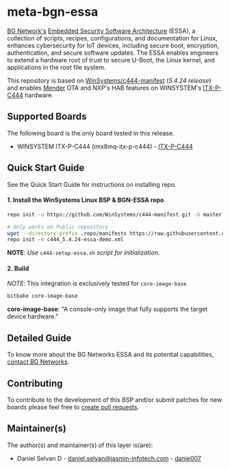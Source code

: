 <!-- 
# File: README.md
# Author: Daniel Selvan, Jasmin Infotech
# Copyright (c) 2021 BG Networks, Inc.
#
# See LICENSE file for license details.
-->

# meta-bgn-essa

[BG Network's](https://bgnet.works/) [Embedded Security Software Architecture](https://bgnet.works/embedded-security-software-architecture/) (ESSA), a collection of scripts, recipes, configurations, and documentation for Linux, enhances cybersecurity for IoT devices, including secure boot, encryption, authentication, and secure software updates. The ESSA enables engineers to extend a hardware root of trust to secure U-Boot, the Linux kernel, and applications in the root file system.

This repository is based on [WinSystems/c444-manifest](https://github.com/WinSystems/c444-manifest/tree/master) (_5.4.24 release_) and enables [Mender](https://mender.io/) OTA and NXP's HAB features on WINSYSTEM's [ITX-P-C444](https://www.winsystems.com/product/itx-p-c444/) hardware.

## Supported Boards

The following board is the only board tested in this release.

- WINSYSTEM ITX-P-C444 (imx8mq-itx-p-c444) - [ITX-P-C444](https://www.winsystems.com/product/itx-p-c444/)

## Quick Start Guide

See the Quick Start Guide for instructions on installing repo.

#### 1. Install the WinSystems Linux BSP & BGN-ESSA repo

```bash
repo init -u https://github.com/WinSystems/c444-manifest.git -b master -m itx-p-c444_5.4.24.xml

# Only works on Public repository
wget --directory-prefix .repo/manifests https://raw.githubusercontent.com/bgnetworks/meta-bgn-essa/zeus/meta-mender-c444/scripts/c444_5.4.24-essa-demo.xml
repo init -m c444_5.4.24-essa-demo.xml
```

**NOTE**: _Use_ `c444-setup-essa.sh` _script for initialization._

#### 2. Build

_NOTE_: This integration is exclusively tested for `core-image-base`

```bash
bitbake core-image-base
```

**core-image-base**: "A console-only image that fully supports the target device hardware."

## Detailed Guide

To know more about the BG Networks ESSA and its potential capabilities, [contact BG Networks](https://bgnet.works/contact-us).

## Contributing

To contribute to the development of this BSP and/or submit patches for new boards please feel free to [create pull requests](https://github.com/bgnetworks/meta-bgn-essa/pulls).

## Maintainer(s)

The author(s) and maintainer(s) of this layer is(are):

- Daniel Selvan D - <daniel.selvan@jasmin-infotech.com> - [danie007](https://github.com/danie007)

